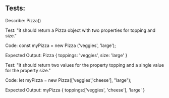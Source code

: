 ## Tests:
Describe: Pizza()

<!-- test 1 -->
Test: "it should return a Pizza object with two properties for topping and size."

Code: const myPizza = new Pizza ('veggies', 'large');

Expected Output: Pizza { toppings: 'veggies', size: 'large' }

<!-- test 2 -->
Test: "it should return two values for the property topping and a single value for the property size."

Code: let myPizza = new Pizza(['veggies','cheese'], "large");

Expected Output: myPizza { toppings:['veggies', 'cheese'], 'large' }